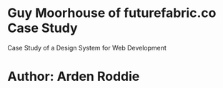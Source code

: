 # Guy Moorhouse of futurefabric.co Case Study
Case Study of a Design System for Web Development
# Author: Arden Roddie